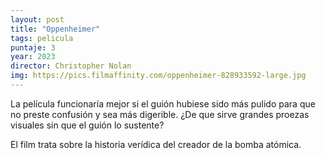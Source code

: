 ```yaml
---
layout: post
title: "Oppenheimer"
tags: pelicula
puntaje: 3
year: 2023
director: Christopher Nolan
img: https://pics.filmaffinity.com/oppenheimer-828933592-large.jpg
---
```


La película funcionaría mejor si el guión hubiese sido más pulido para que no preste confusión y sea más digerible. ¿De que sirve grandes proezas visuales sin que el guión lo sustente?

El film trata sobre la historia verídica del creador de la bomba atómica.

